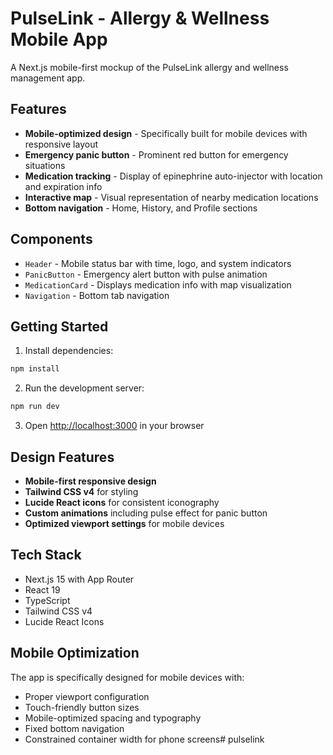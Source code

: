 # PulseLink - Allergy & Wellness Mobile App

A Next.js mobile-first mockup of the PulseLink allergy and wellness management app.

## Features

- **Mobile-optimized design** - Specifically built for mobile devices with responsive layout
- **Emergency panic button** - Prominent red button for emergency situations
- **Medication tracking** - Display of epinephrine auto-injector with location and expiration info
- **Interactive map** - Visual representation of nearby medication locations
- **Bottom navigation** - Home, History, and Profile sections

## Components

- `Header` - Mobile status bar with time, logo, and system indicators
- `PanicButton` - Emergency alert button with pulse animation
- `MedicationCard` - Displays medication info with map visualization
- `Navigation` - Bottom tab navigation

## Getting Started

1. Install dependencies:
```bash
npm install
```

2. Run the development server:
```bash
npm run dev
```

3. Open [http://localhost:3000](http://localhost:3000) in your browser

## Design Features

- **Mobile-first responsive design**
- **Tailwind CSS v4** for styling
- **Lucide React icons** for consistent iconography
- **Custom animations** including pulse effect for panic button
- **Optimized viewport settings** for mobile devices

## Tech Stack

- Next.js 15 with App Router
- React 19
- TypeScript
- Tailwind CSS v4
- Lucide React Icons

## Mobile Optimization

The app is specifically designed for mobile devices with:
- Proper viewport configuration
- Touch-friendly button sizes
- Mobile-optimized spacing and typography
- Fixed bottom navigation
- Constrained container width for phone screens#   p u l s e l i n k  
 